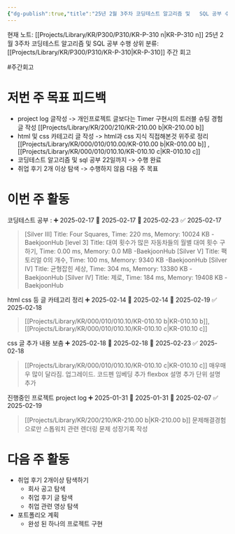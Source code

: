 ```yaml
---
{"dg-publish":true,"title":"25년 2월 3주차 코딩테스트 알고리즘 및   SQL 공부 수행","description":"이번 주차으 경우 주로 SW 마에스트로를 위해 알고리즘과 sql공부를 수행하였습니다.","permalink":"/projects/library/kr/p300/p310/kr-p-310-n/","dgPassFrontmatter":true,"noteIcon":"0","created":"2025-02-17T20:24:09.792+09:00","updated":"2025-03-18T11:09:01.201+09:00"}
---
```


현재 노트: [[Projects/Library/KR/P300/P310/KR-P-310 n\|KR-P-310 n]] 25년 2월 3주차 코딩테스트 알고리즘 및 SQL 공부 수행
상위 분류: [[Projects/Library/KR/P300/P310/KR-P-310\|KR-P-310]] 주간 회고

#주간회고 


# 저번 주 목표 피드백
- project log 글작성 -> 개인프로젝트 글보다는 Timer 구현시의 트러블 슈팅 경험 글 작성 [[Projects/Library/KR/200/210/KR-210.00 b\|KR-210.00 b]]
- html 및 css 카테고리 글 작성 -> html과 css 지식 직접해본것 위주로 정리 [[Projects/Library/KR/000/010/010.00/KR-010.00 b\|KR-010.00 b]] , [[Projects/Library/KR/000/010/010.10/KR-010.10 c\|KR-010.10 c]]
- 코딩테스트 알고리즘 및 sql 공부 22일까지 -> 수행 완료
- 취업 후기 2개 이상 탐색 -> 수행하지 않음 다음 주 목표
# 이번 주 활동
코딩테스트 공부 : ➕ 2025-02-17 🛫 2025-02-17 📅 2025-02-23 ✅ 2025-02-17
> [Silver III] Title: Four Squares, Time: 220 ms, Memory: 10024 KB -BaekjoonHub
> [level 3] Title: 대여 횟수가 많은 자동차들의 월별 대여 횟수 구하기, Time: 0.00 ms, Memory: 0.0 MB -BaekjoonHub
> [Silver V] Title: 팩토리얼 0의 개수, Time: 100 ms, Memory: 9340 KB -BaekjoonHub
> [Silver IV] Title: 균형잡힌 세상, Time: 304 ms, Memory: 13380 KB -BaekjoonHub
> [Silver IV] Title: 제로, Time: 184 ms, Memory: 19408 KB -BaekjoonHub



html css 등 글 카테고리 정리 ➕ 2025-02-14 🛫 2025-02-14 📅 2025-02-19 ✅ 2025-02-18
>  [[Projects/Library/KR/000/010/010.10/KR-010.10 b\|KR-010.10 b]], [[Projects/Library/KR/000/010/010.10/KR-010.10 c\|KR-010.10 c]]


css 글 추가 내용 보춤 ➕ 2025-02-18 🛫 2025-02-18 📅 2025-02-23 ✅ 2025-02-18
> [[Projects/Library/KR/000/010/010.10/KR-010.10 c\|KR-010.10 c]] 매우매우 많이 달라짐. 업그레이드. 코드펜 임베딩 추가 flexbox 설명 추가 단위 설명 추가


진행중인 프로젝트 project log ➕ 2025-01-31 🛫 2025-01-31 📅 2025-02-07 ✅ 2025-02-19
> [[Projects/Library/KR/200/210/KR-210.00 b\|KR-210.00 b]] 문제해결경험으로만 스톱워치 관련 렌더링 문제 성장기록 작성


# 다음 주 활동
- 취업 후기 2개이상 탐색하기
	- 회사 공고 탐색
	- 취업 후기 글 탐색
	- 취업 관련 영상 탐색
- 포트폴리오 계획
	- 완성 된 하나의 프로젝트 구현
